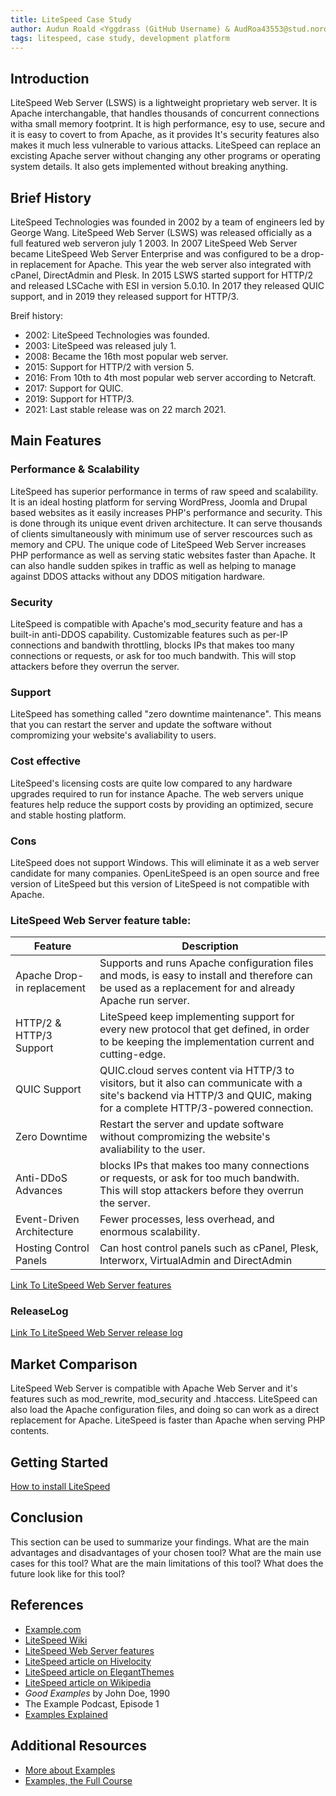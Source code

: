 ```yaml
---
title: LiteSpeed Case Study
author: Audun Roald <Yggdrass (GitHub Username) & AudRoa43553@stud.noroff.no (studentemail)>
tags: litespeed, case study, development platform
---
```


## Introduction

LiteSpeed Web Server (LSWS) is a lightweight proprietary web server. It is Apache interchangable, that handles thousands of concurrent connections witha small memory footprint. It is high performance, esy to use, secure and it is easy to covert to from Apache, as it provides It's security features also makes it much less vulnerable to various attacks.
LiteSpeed can replace an excisting Apache server without changing any other programs or operating system details. It also gets implemented without breaking anything.

## Brief History

LiteSpeed Technologies was founded in 2002 by a team of engineers led by George Wang. LiteSpeed Web Server (LSWS) was released officially as a full featured web serveron july 1 2003. In 2007 LiteSpeed Web Server became LiteSpeed Web Server Enterprise and was configured to be a drop-in replacement for Apache. This year the web server also integrated with cPanel, DirectAdmin and Plesk.
In 2015 LSWS started support for HTTP/2 and released LSCache with ESI in version 5.0.10. In 2017 they released QUIC support, and in 2019 they released support for HTTP/3.

Breif history:
- 2002: LiteSpeed Technologies was founded.
- 2003: LiteSpeed was released july 1.
- 2008: Became the 16th most popular web server.
- 2015: Support for HTTP/2 with version 5.
- 2016: From 10th to 4th most popular web server according to Netcraft.
- 2017: Support for QUIC.
- 2019: Support for HTTP/3.
- 2021: Last stable release was on 22 march 2021.

## Main Features

### Performance & Scalability

LiteSpeed has superior performance in terms of raw speed and scalability. It is an ideal hosting platform for serving WordPress, Joomla and Drupal based websites as it easily increases PHP's performance and security. This is done through its unique event driven architecture. It can serve thousands of clients simultaneously with minimum use of server rescources such as memory and CPU. The unique code of LiteSpeed Web Server increases PHP performance as well as serving static websites faster than Apache. It can also handle sudden spikes in traffic as well as helping to manage against DDOS attacks without any DDOS mitigation hardware.

### Security

LiteSpeed is compatible with Apache's mod_security feature and has a built-in anti-DDOS capability. Customizable features such as per-IP connections and bandwith throttling, blocks IPs that makes too many connections or requests, or ask for too much bandwith. This will stop attackers before they overrun the server.

### Support

LiteSpeed has something called "zero downtime maintenance". This means that you can restart the server and update the software without compromizing your website's avaliability to users.

### Cost effective

LiteSpeed's licensing costs are quite low compared to any hardware upgrades required to run for instance Apache. The web servers unique features help reduce the support costs by providing an optimized, secure and stable hosting platform.

### Cons

LiteSpeed does not support Windows. This will eliminate it as a web server candidate for many companies.
OpenLiteSpeed is an open source and free version of LiteSpeed but this version of LiteSpeed is not compatible with Apache.


### LiteSpeed Web Server feature table:

| Feature | Description |
| --- | --- |
| Apache Drop-in replacement | Supports and runs Apache configuration files and mods, is easy to install and therefore can be used as a replacement for and already Apache run server. |
| HTTP/2 & HTTP/3 Support | LiteSpeed keep implementing support for every new protocol that get defined, in order to be keeping the implementation current and cutting-edge. |
| QUIC Support | QUIC.cloud serves content via HTTP/3 to visitors, but it also can communicate with a site's backend via HTTP/3 and QUIC, making for a complete HTTP/3-powered connection. |
| Zero Downtime | Restart the server and update software without compromizing the website's avaliability to the user. |
| Anti-DDoS Advances | blocks IPs that makes too many connections or requests, or ask for too much bandwith. This will stop attackers before they overrun the server. |
| Event-Driven Architecture | Fewer processes, less overhead, and enormous scalability. |
| Hosting Control Panels | Can host control panels such as cPanel, Plesk, Interworx, VirtualAdmin and DirectAdmin |

 [Link To LiteSpeed Web Server features](https://www.litespeedtech.com/products/litespeed-web-server/features)



 ### ReleaseLog
 
 [Link To LiteSpeed Web Server release log](https://www.litespeedtech.com/products/litespeed-web-server/release-log)


 

## Market Comparison

LiteSpeed Web Server is compatible with Apache Web Server and it's features such as mod_rewrite, mod_security and .htaccess. LiteSpeed can also load the Apache configuration files, and doing so can work as a direct replacement for Apache.
LiteSpeed is faster than Apache when serving PHP contents.

## Getting Started

[How to install LiteSpeed](https://www.litespeedtech.com/products/litespeed-web-server/release-log)


## Conclusion

This section can be used to summarize your findings. What are the main advantages and disadvantages of your chosen tool? What are the main use cases for this tool? What are the main limitations of this tool? What does the future look like for this tool?

## References

- [Example.com](https://example.com)
- [LiteSpeed Wiki](https://www.litespeedtech.com/support/wiki/doku.php)
- [LiteSpeed Web Server features](https://www.litespeedtech.com/products/litespeed-web-server/features)
- [LiteSpeed article on Hivelocity](https://www.hivelocity.net/kb/what-is-litespeed/)
- [LiteSpeed article on ElegantThemes](https://www.elegantthemes.com/blog/wordpress/what-is-litespeed-web-server-software)
- [LiteSpeed article on Wikipedia](https://en.wikipedia.org/wiki/LiteSpeed_Web_Server)
- *Good Examples* by John Doe, 1990
- The Example Podcast, Episode 1
- [Examples Explained](https://youtu.be/dQw4w9WgXcQ)

## Additional Resources

- [More about Examples](https://example.com)
- [Examples, the Full Course](https://youtu.be/dQw4w9WgXcQ)

